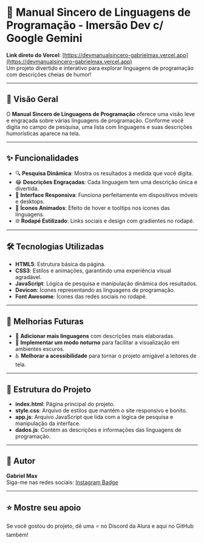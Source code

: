 # 🎨 Manual Sincero de Linguagens de Programação - Imersão Dev c/ Google Gemini

**Link direto do Vercel**: [https://devmanualsincero-gabrielmax.vercel.app](https://devmanualsincero-gabrielmax.vercel.app)  
Um projeto divertido e interativo para explorar linguagens de programação com descrições cheias de humor!

---

## 📖 Visão Geral

O **Manual Sincero de Linguagens de Programação** oferece uma visão leve e engraçada sobre várias linguagens de programação. Conforme você digita no campo de pesquisa, uma lista com linguagens e suas descrições humorísticas aparece na tela.

---

## ✨ Funcionalidades

- 🔍 **Pesquisa Dinâmica**: Mostra os resultados à medida que você digita.
- 😂 **Descrições Engraçadas**: Cada linguagem tem uma descrição única e divertida.
- 📱 **Interface Responsiva**: Funciona perfeitamente em dispositivos móveis e desktops.
- 🎨 **Ícones Animados**: Efeito de hover e tooltips nos ícones das linguagens.
- 🌐 **Rodapé Estilizado**: Links sociais e design com gradientes no rodapé.

---

## 🛠️ Tecnologias Utilizadas

- **HTML5**: Estrutura básica da página.
- **CSS3**: Estilos e animações, garantindo uma experiência visual agradável.
- **JavaScript**: Lógica de pesquisa e manipulação dinâmica dos resultados.
- **Devicon**: Ícones representando as linguagens de programação.
- **Font Awesome**: Ícones das redes sociais no rodapé.

---

## 🚀 Melhorias Futuras

- 🔧 **Adicionar mais linguagens** com descrições mais elaboradas.
- 🌙 **Implementar um modo noturno** para facilitar a visualização em ambientes escuros.
- ♿ **Melhorar a acessibilidade** para tornar o projeto amigável a leitores de tela.

---

## 📂 Estrutura do Projeto

- **index.html**: Página principal do projeto.
- **style.css**: Arquivo de estilos que mantém o site responsivo e bonito.
- **app.js**: Arquivo JavaScript que lida com a lógica de pesquisa e manipulação da interface.
- **dados.js**: Contém as descrições e informações das linguagens de programação.

---

## 👤 Autor

**Gabriel Max**  
Siga-me nas redes sociais: [Instagram Badge](https://www.instagram.com/dev_sololvl)

---

## ⭐️ Mostre seu apoio

Se você gostou do projeto, dê uma ⭐️ no Discord da Alura e aqui no GitHub também!
